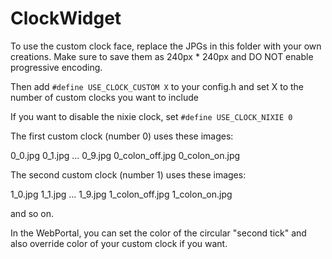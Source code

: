 # ClockWidget

To use the custom clock face, replace the JPGs in this folder with your own creations.
Make sure to save them as 240px * 240px and DO NOT enable progressive encoding.

Then add
`#define USE_CLOCK_CUSTOM X`
to your config.h and set X to the number of custom clocks you want to include

If you want to disable the nixie clock, set
`#define USE_CLOCK_NIXIE 0`

The first custom clock (number 0) uses these images:

0_0.jpg
0_1.jpg
...
0_9.jpg
0_colon_off.jpg
0_colon_on.jpg

The second custom clock (number 1) uses these images:

1_0.jpg
1_1.jpg
...
1_9.jpg
1_colon_off.jpg
1_colon_on.jpg

and so on.

In the WebPortal, you can set the color of the circular "second tick"
and also override color of your custom clock if you want.
